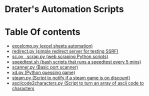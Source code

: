 # Drater's Automation Scripts
# Table Of contents

- [excelcmp.py (excel sheets automation)](https://github.com/Draterr/Projects/blob/master/excelcmp.py)<br>
- [redirect.py (simple redirect server for testing SSRF)](https://github.com/Draterr/Projects/blob/master/redirect.py)<br>
- [sc.py , scrap.py (web scraping Python scripts)](https://github.com/Draterr/Projects/blob/master/sc.py)<br>
- [speedtest.sh (bash scripts that runs a speedtest every 5 mins)](https://github.com/Draterr/Projects/blob/master/speedtest.sh)<br>
- [scanner.py (Basic port scanner)](https://github.com/Draterr/Projects/blob/master/scanner.py)<br>
- [xd.py (Python guessing game)](https://github.com/Draterr/Projects/blob/master/xd.py)<br>
- [steam.py (Script to notify if a steam game is on discount)](https://github.com/Draterr/Projects/blob/master/steam.py)<br>
- [asciicode2characters.py (Script to turn an array of ascii code to characters](https://github.com/Draterr/Projects/blob/master/asciicode2characters.py)</br>
